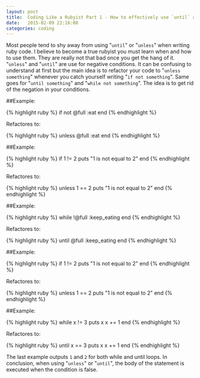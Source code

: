 ```yaml
---
layout: post
title:  Coding Like a Rubyist Part 1 - How to effectively use `until` and `unless`.
date:   2015-02-09 22:16:00
categories: coding
---
```


Most people tend to shy away from using "`until`" or "`unless`" when writing ruby code. I believe to become a true rubyist you must learn when and how to use them. They are really not that bad once you get the hang of it. "`unless`" and "`until`" are use for negative conditions. It can be confusing to understand at first but the main idea is to refactor your code to "`unless something`" whenever you catch yourself writing "`if not something`". Same goes for "`until something`" and "`while not something`". The idea is to get rid of the negation in your conditions.

##Example:

{% highlight ruby %}
if not @full
  :eat
end
{% endhighlight %}

Refactores to:

{% highlight ruby %}
unless @full
  :eat
end
{% endhighlight %}

##Example:

{% highlight ruby %}
if 1 != 2
  puts "1 is not equal to 2"
end
{% endhighlight %}

Refactores to:

{% highlight ruby %}
unless 1 == 2
  puts "1 is not equal to 2"
end
{% endhighlight %}

##Example:

{% highlight ruby %}
while !@full
  :keep_eating
end
{% endhighlight %}

Refactores to:

{% highlight ruby %}
until @full
  :keep_eating
end
{% endhighlight %}

##Example:

{% highlight ruby %}
if 1 != 2
  puts "1 is not equal to 2"
end
{% endhighlight %}

Refactores to:

{% highlight ruby %}
unless 1 == 2
  puts "1 is not equal to 2"
end
{% endhighlight %}

##Example:

{% highlight ruby %}
while x != 3
  puts x
  x += 1
end
{% endhighlight %}

Refactores to:

{% highlight ruby %}
until x == 3
  puts x
  x += 1
end
{% endhighlight %}

The last example outputs `1` and `2` for both while and until loops. In conclusion, when using "`unless`" or "`until`", the body of the statement is executed when the condition is false.


















